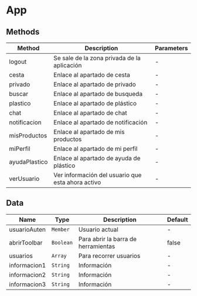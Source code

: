 # App

## Methods

<!-- @vuese:App:methods:start -->
|Method|Description|Parameters|
|---|---|---|
|logout|Se sale de la zona privada de la aplicación|-|
|cesta|Enlace al apartado de cesta|-|
|privado|Enlace al apartado de privado|-|
|buscar|Enlace al apartado de busqueda|-|
|plastico|Enlace al apartado de plástico|-|
|chat|Enlace al apartado de chat|-|
|notificacion|Enlace al apartado de notificación|-|
|misProductos|Enlace al apartado de mis productos|-|
|miPerfil|Enlace al apartado de mi perfil|-|
|ayudaPlastico|Enlace al apartado de ayuda de plástico|-|
|verUsuario|Ver información del usuario que esta ahora activo|-|

<!-- @vuese:App:methods:end -->


## Data

<!-- @vuese:App:data:start -->
|Name|Type|Description|Default|
|---|---|---|---|
|usuarioAuten|`Member`|Usuario actual|-|
|abrirToolbar|`Boolean`|Para abrir la barra de herramientas|false|
|usuarios|`Array`|Para recorrer usuarios|-|
|informacion1|`String`|Información|-|
|informacion2|`String`|Información|-|
|informacion3|`String`|Información|-|

<!-- @vuese:App:data:end -->


